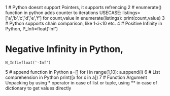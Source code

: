 1 # Python doesnt support Pointers, it supports refrencing
2 # enumerate() function in python adds counter to iterations
	USECASE:
	listings=['a','b','c','d','e','f']
	for count,value in enumerate(listings):
		print(count,value)
3 # Python supports chain comparison, like 1<i<10 etc.
4 # Positive Infinity in Python, 
	P_Infi=float('Inf')
  # Negative Infinity in Python,
	N_Infi=float('-Inf')
5 # append function in Python
	a=[]
	for i in range(1,10):
		a.append(i)
6 # List comprehension in Python
	print([x for x in a])
7 # Function Argument Unpacking by using * operator in case of list or tuple, using ** in case
    of dictionary to get values directly
